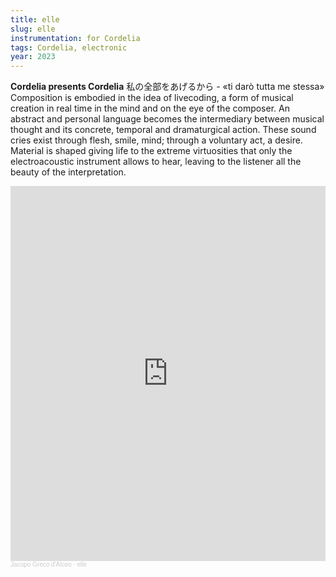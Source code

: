```yaml
---
title: elle
slug: elle
instrumentation: for Cordelia
tags: Cordelia, electronic
year: 2023
---
```

**Cordelia presents Cordelia**
私の全部をあげるから - «ti darò tutta me stessa»
Composition is embodied in the idea of livecoding, a form of musical creation in real time in the mind and on the eye of the composer. An abstract and personal language becomes the intermediary between musical thought and its concrete, temporal and dramaturgical action. These sound cries exist through flesh, smile, mind; through a voluntary act, a desire. Material is shaped giving life to the extreme virtuosities that only the electroacoustic instrument allows to hear, leaving to the listener all the beauty of the interpretation.

<iframe width="100%" height="600" scrolling="no" frameborder="no" allow="autoplay" src="https://w.soundcloud.com/player/?url=https%3A//api.soundcloud.com/playlists/1674716547&color=%23f10000&auto_play=false&hide_related=false&show_comments=true&show_user=true&show_reposts=false&show_teaser=true&visual=true"></iframe><div style="font-size: 10px; color: #cccccc;line-break: anywhere;word-break: normal;overflow: hidden;white-space: nowrap;text-overflow: ellipsis; font-family: Interstate,Lucida Grande,Lucida Sans Unicode,Lucida Sans,Garuda,Verdana,Tahoma,sans-serif;font-weight: 100;"><a href="https://soundcloud.com/jacopogrecodalceo" title="Jacopo Greco d&#x27;Alceo" target="_blank" style="color: #cccccc; text-decoration: none;">Jacopo Greco d&#x27;Alceo</a> · <a href="https://soundcloud.com/jacopogrecodalceo/sets/elle" title="elle" target="_blank" style="color: #cccccc; text-decoration: none;">elle</a></div>